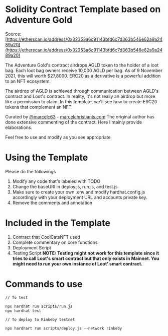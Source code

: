# Solidity Contract Template based on Adventure Gold

Source: [https://etherscan.io/address/0x32353a6c91143bfd6c7d363b546e62a9a2489a20](https://etherscan.io/address/0x32353a6c91143bfd6c7d363b546e62a9a2489a20)

The Adventure Gold's contract airdrops AGLD token to the holder of a loot bag.
Each loot bag owners receive 10,000 AGLD per bag. As of 9 November 2021, this will
worth $27,8000. ERC20 as a derivative is a powerful addition to an NFT ecosystem.

The airdrop of AGLD is achieved through communication between AGLD's contract and
Loot's contract. In reality, it's not really an airdrop but more like a permission to claim.
In this template, we'll see how to create ERC20 tokens that complement an NFT.

Curated by [@marcelc63](https://twitter.com/marcelc63) - [marcelchristianis.com](https://marcelchristianis.com)
The original author has done extensive commenting of the contract. Here I mainly
provide elaborations.

Feel free to use and modify as you see appropriate

# Using the Template

Please do the followings

1. Modify any code that's labeled with TODO
2. Change the baseURI in deploy.js, run.js, and test.js
3. Make sure to create your own .env and modify hardhat.config.js accordingly with your deployment URL and accounts private key.
4. Remove the comments and annotation

# Included in the Template

1. Contract that CoolCatsNFT used
2. Complete commentary on core functions
3. Deployment Script
4. Testing Script
   **NOTE: Testing might not work for this template since it tries to call Loot's smart contract but that only exists in Mainnet. You might need to run your own instance of Loot' smart contract.**

# Commands to use

```
// To test

npx hardhat run scripts/run.js
npx hardhat test

// To deploy to Rinkeby testnet

npx hardhart run scripts/deploy.js --network rinkeby
```
